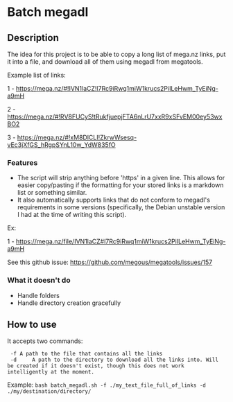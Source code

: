 # Batch megadl

## Description

The idea for this project is to be able to copy a long list of mega.nz links, put it into a file, and download all of them using megadl from megatools.

Example list of links:

1 - https://mega.nz/#!IVN1laCZ!l7Rc9iRwq1miW1krucs2PiILeHwm_TyEiNg-a9mH

2 - https://mega.nz/#!RV8FUCyS!tRukfjuepjFTA6nLrU7xxR9xSFvEM00ey53wxBO2

3 - https://mega.nz/#!xM8DlCLI!ZkrwWsesq-vEc3jXfGS_hRgpSYnL10w_YdW835fO

### Features
- The script will strip anything before 'https' in a given line. This allows for easier copy/pasting if the formatting for your stored links is a markdown list or something similar.
- It also automatically supports links that do not conform to megadl's requirements in some versions (specifically, the Debian unstable version I had at the time of writing this script).

Ex:

1 - https://mega.nz/file/IVN1laCZ#l7Rc9iRwq1miW1krucs2PiILeHwm_TyEiNg-a9mH

See this github issue:
https://github.com/megous/megatools/issues/157

### What it doesn't do
- Handle folders
- Handle directory creation gracefully

## How to use

It accepts two commands:

```
 -f	A path to the file that contains all the links
 -d     A path to the directory to download all the links into. Will be created if it doesn't exist, though this does not work intelligently at the moment.
```

Example:
`bash batch_megadl.sh -f ./my_text_file_full_of_links -d ./my/destination/directory/`
